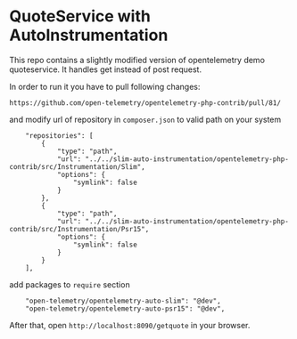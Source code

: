 # QuoteService with AutoInstrumentation

This repo contains a slightly modified version of opentelemetry demo quoteservice.
It handles get instead of post request.

In order to run it you have to pull following changes:

`https://github.com/open-telemetry/opentelemetry-php-contrib/pull/81/`

and modify url of repository in `composer.json` to valid path on your system

```
    "repositories": [
        {
            "type": "path",
            "url": "../../slim-auto-instrumentation/opentelemetry-php-contrib/src/Instrumentation/Slim",
            "options": {
                "symlink": false
            }
        },
        {
            "type": "path",
            "url": "../../slim-auto-instrumentation/opentelemetry-php-contrib/src/Instrumentation/Psr15",
            "options": {
                "symlink": false
            }
        }
    ],
```

add packages to `require` section

```
    "open-telemetry/opentelemetry-auto-slim": "@dev",
    "open-telemetry/opentelemetry-auto-psr15": "@dev",
```

After that, open `http://localhost:8090/getquote` in your browser.

